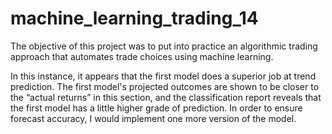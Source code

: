 # machine_learning_trading_14

The objective of this project was to put into practice an algorithmic trading approach that automates trade choices using machine learning.

In this instance, it appears that the first model does a superior job at trend prediction. The first model's projected outcomes are shown to be closer to the “actual returns” in this section, and the classification report reveals that the first model has a little higher grade of prediction. In order to ensure forecast accuracy, I would implement one more version of the model.
